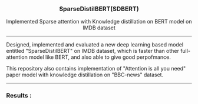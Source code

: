 
<p align="center">
<h3 align="center"> SparseDistilBERT(SDBERT)</h3>
<div align="center">
<p>Implemented Sparse attention with Knowledge distillation on BERT model on IMDB dataset</p>


</div>

------------------------------------------
Designed, implemented and evaluated a new deep learning based model entitled  "SparseDistilBERT" on IMDB dataset, which is faster than other full-attention model like BERT, and also able to give good perpofmance. 

This repository also contains implementation of "Attention is all you need" paper model with knowledge distillation on "BBC-news" dataset. 
</div>

------------------------------------------
### Results  :

